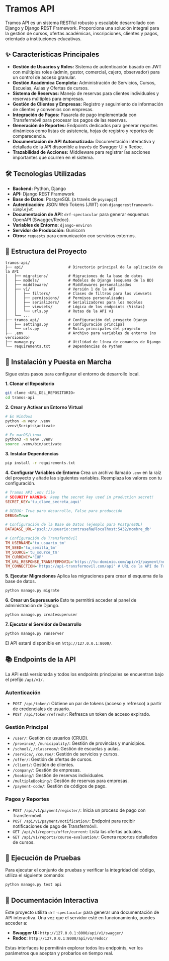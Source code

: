 # Tramos API

Tramos API es un sistema RESTful robusto y escalable desarrollado con Django y Django REST Framework. Proporciona una solución integral para la gestión de cursos, ofertas académicas, inscripciones, clientes y pagos, orientado a instituciones educativas.

## ✨ Características Principales

- **Gestión de Usuarios y Roles:** Sistema de autenticación basado en JWT con múltiples roles (admin, gestor, comercial, cajero, observador) para un control de acceso granular.
- **Gestión Académica Completa:** Administración de Servicios, Cursos, Escuelas, Aulas y Ofertas de cursos.
- **Sistema de Reservas:** Manejo de reservas para clientes individuales y reservas múltiples para empresas.
- **Gestión de Clientes y Empresas:** Registro y seguimiento de información de clientes y convenios con empresas.
- **Integración de Pagos:** Pasarela de pago implementada con Transfermóvil para procesar los pagos de las reservas.
- **Generación de Reportes:** Endpoints dedicados para generar reportes dinámicos como listas de asistencia, hojas de registro y reportes de comparecencia.
- **Documentación de API Automatizada:** Documentación interactiva y detallada de la API disponible a través de Swagger UI y Redoc.
- **Trazabilidad de Acciones:** Middleware para registrar las acciones importantes que ocurren en el sistema.

## 🛠️ Tecnologías Utilizadas

- **Backend:** Python, Django
- **API:** Django REST Framework
- **Base de Datos:** PostgreSQL (a través de `psycopg2`)
- **Autenticación:** JSON Web Tokens (JWT) con `djangorestframework-simplejwt`
- **Documentación de API:** `drf-spectacular` para generar esquemas OpenAPI (Swagger/Redoc).
- **Variables de Entorno:** `django-environ`
- **Servidor de Producción:** Gunicorn
- **Otros:** `requests` para comunicación con servicios externos.

## 📂 Estructura del Proyecto

```
tramos-api/
├── api/                    # Directorio principal de la aplicación de la API
│   ├── migrations/         # Migraciones de la base de datos
│   ├── models/             # Modelos de Django (esquema de la BD)
│   ├── middleware/         # Middlewares personalizados
│   ├── v1/                 # Versión 1 de la API
│   │   ├── filters/        # Clases de filtros para los viewsets
│   │   ├── permissions/    # Permisos personalizados
│   │   ├── serializers/    # Serializadores para los modelos
│   │   ├── viewsets/       # Lógica de los endpoints (Vistas)
│   │   └── urls.py         # Rutas de la API v1
│   └── ...
├── tramos_api/             # Configuración del proyecto Django
│   ├── settings.py         # Configuración principal
│   └── urls.py             # Rutas principales del proyecto
├── .env                    # Archivo para variables de entorno (no versionado)
├── manage.py               # Utilidad de línea de comandos de Django
└── requirements.txt        # Dependencias de Python
```

## 🚀 Instalación y Puesta en Marcha

Sigue estos pasos para configurar el entorno de desarrollo local.

**1. Clonar el Repositorio**
```bash
git clone <URL_DEL_REPOSITORIO>
cd tramos-api
```

**2. Crear y Activar un Entorno Virtual**
```bash
# En Windows
python -m venv .venv
.venv\Scripts\activate

# En macOS/Linux
python3 -m venv .venv
source .venv/bin/activate
```

**3. Instalar Dependencias**
```bash
pip install -r requirements.txt
```

**4. Configurar Variables de Entorno**
Crea un archivo llamado `.env` en la raíz del proyecto y añade las siguientes variables. Reemplaza los valores con tu configuración.

```ini
# Tramos API .env file
# SECURITY WARNING: keep the secret key used in production secret!
SECRET_KEY='tu_clave_secreta_aqui'

# DEBUG: True para desarrollo, False para producción
DEBUG=True

# Configuración de la Base de Datos (ejemplo para PostgreSQL)
DATABASE_URL='psql://usuario:contraseña@localhost:5432/nombre_db'

# Configuración de Transfermóvil
TM_USERNAME='tu_usuario_tm'
TM_SEED='tu_semilla_tm'
TM_SOURCE='tu_source_tm'
TM_CURRENCY='CUP'
TM_URL_RESPONSE_TRANSFERMOVIL='https://tu-dominio.com/api/v1/payment/notification/'
TM_CONNECTION='https://api-transfermovil.com/api' # URL de la API de Transfermóvil
```

**5. Ejecutar Migraciones**
Aplica las migraciones para crear el esquema de la base de datos.
```bash
python manage.py migrate
```

**6. Crear un Superusuario**
Esto te permitirá acceder al panel de administración de Django.
```bash
python manage.py createsuperuser
```

**7. Ejecutar el Servidor de Desarrollo**
```bash
python manage.py runserver
```
El API estará disponible en `http://127.0.0.1:8000/`.

## 📚 Endpoints de la API

La API está versionada y todos los endpoints principales se encuentran bajo el prefijo `/api/v1/`.

### Autenticación
- `POST /api/token/`: Obtiene un par de tokens (acceso y refresco) a partir de credenciales de usuario.
- `POST /api/token/refresh/`: Refresca un token de acceso expirado.

### Gestión Principal
- `/user/`: Gestión de usuarios (CRUD).
- `/province/`, `/municipality/`: Gestión de provincias y municipios.
- `/school/`, `/classroom/`: Gestión de escuelas y aulas.
- `/service/`, `/course/`: Gestión de servicios y cursos.
- `/offer/`: Gestión de ofertas de cursos.
- `/client/`: Gestión de clientes.
- `/company/`: Gestión de empresas.
- `/booking/`: Gestión de reservas individuales.
- `/multipleBooking/`: Gestión de reservas para empresas.
- `/payment-code/`: Gestión de códigos de pago.

### Pagos y Reportes
- `POST /api/v1/payment/register/`: Inicia un proceso de pago con Transfermóvil.
- `POST /api/v1/payment/notification/`: Endpoint para recibir notificaciones de pago de Transfermóvil.
- `GET /api/v1/reports/offer/current`: Lista las ofertas actuales.
- `GET /api/v1/reports/course-evaluation/`: Genera reportes detallados de cursos.

## 🧪 Ejecución de Pruebas

Para ejecutar el conjunto de pruebas y verificar la integridad del código, utiliza el siguiente comando:
```bash
python manage.py test api
```

## 📄 Documentación Interactiva

Este proyecto utiliza `drf-spectacular` para generar una documentación de API interactiva. Una vez que el servidor esté en funcionamiento, puedes acceder a:

- **Swagger UI:** `http://127.0.0.1:8000/api/v1/swagger/`
- **Redoc:** `http://127.0.0.1:8000/api/v1/redoc/`

Estas interfaces te permitirán explorar todos los endpoints, ver los parámetros que aceptan y probarlos en tiempo real.